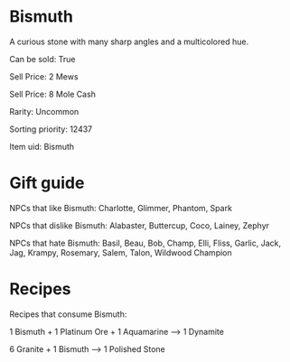 # Bismuth

A curious stone with many sharp angles and a multicolored hue.

Can be sold: True

Sell Price: 2 Mews

Sell Price: 8 Mole Cash

Rarity: Uncommon

Sorting priority: 12437

Item uid: Bismuth

# Gift guide

NPCs that like Bismuth: Charlotte, Glimmer, Phantom, Spark

NPCs that dislike Bismuth: Alabaster, Buttercup, Coco, Lainey, Zephyr

NPCs that hate Bismuth: Basil, Beau, Bob, Champ, Elli, Fliss, Garlic, Jack, Jag, Krampy, Rosemary, Salem, Talon, Wildwood Champion

# Recipes

Recipes that consume Bismuth:

1 Bismuth + 1 Platinum Ore + 1 Aquamarine --> 1 Dynamite

6 Granite + 1 Bismuth --> 1 Polished Stone